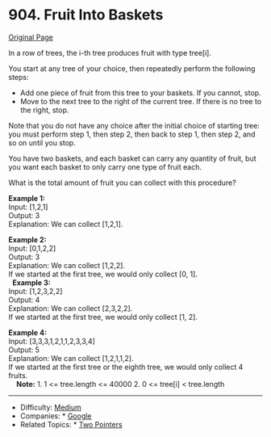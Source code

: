 # 904. Fruit Into Baskets
[Original Page](https://leetcode.com/problems/fruit-into-baskets/)

In a row of trees, the i-th tree produces fruit with type tree[i].  

You start at any tree of your choice, then repeatedly perform the following steps:    
* Add one piece of fruit from this tree to your baskets.  If you cannot, stop.  
* Move to the next tree to the right of the current tree.  If there is no tree to the right, stop.   

Note that you do not have any choice after the initial choice of starting tree: you must perform step 1, then step 2, then back to step 1, then step 2, and so on until you stop.  

You have two baskets, and each basket can carry any quantity of fruit, but you want each basket to only carry one type of fruit each.  

What is the total amount of fruit you can collect with this procedure?  


**Example 1:**  
Input: [1,2,1]  
Output: 3  
Explanation: We can collect [1,2,1].  

**Example 2:**  
Input: [0,1,2,2]  
Output: 3  
Explanation: We can collect [1,2,2].  
If we started at the first tree, we would only collect [0, 1].  
 
**Example 3:**  
Input: [1,2,3,2,2]  
Output: 4  
Explanation: We can collect [2,3,2,2].  
If we started at the first tree, we would only collect [1, 2].  

**Example 4:**  
Input: [3,3,3,1,2,1,1,2,3,3,4]  
Output: 5  
Explanation: We can collect [1,2,1,1,2].  
If we started at the first tree or the eighth tree, we would only collect 4 fruits.  
 
 
**Note:**
	1. 1 <= tree.length <= 40000
    2. 0 <= tree[i] < tree.length

---

* Difficulty: [Medium](https://leetcode.com/problemset/all/?difficulty=Medium)
* Companies:  * [Google](https://leetcode.com/company/google/) 
* Related Topics: * [Two Pointers](https://leetcode.com/tag/two-pointers/) 	